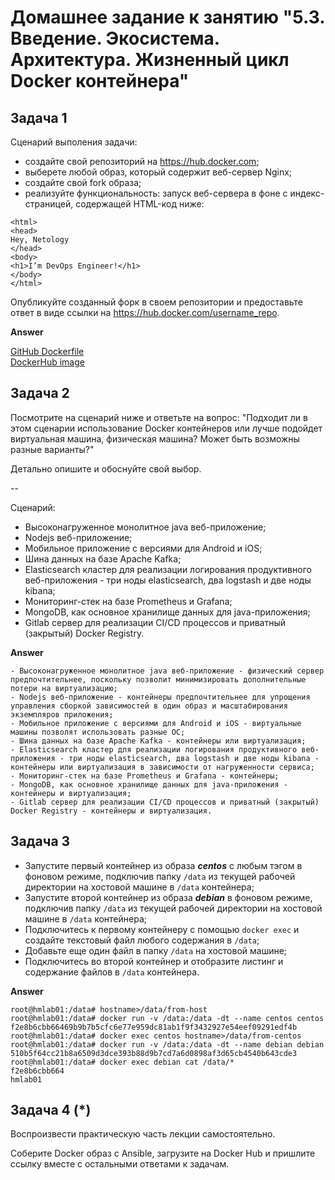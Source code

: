 
# Домашнее задание к занятию "5.3. Введение. Экосистема. Архитектура. Жизненный цикл Docker контейнера"

## Задача 1

Сценарий выполения задачи:

- создайте свой репозиторий на https://hub.docker.com;
- выберете любой образ, который содержит веб-сервер Nginx;
- создайте свой fork образа;
- реализуйте функциональность:
запуск веб-сервера в фоне с индекс-страницей, содержащей HTML-код ниже:
```
<html>
<head>
Hey, Netology
</head>
<body>
<h1>I’m DevOps Engineer!</h1>
</body>
</html>
```
Опубликуйте созданный форк в своем репозитории и предоставьте ответ в виде ссылки на https://hub.docker.com/username_repo.  

**Answer**

[ GitHub Dockerfile ](.Dockerfile-%231)  
[ DockerHub image](https://hub.docker.com/r/accesshasbeendenied/task1)

## Задача 2

Посмотрите на сценарий ниже и ответьте на вопрос:
"Подходит ли в этом сценарии использование Docker контейнеров или лучше подойдет виртуальная машина, физическая машина? Может быть возможны разные варианты?"

Детально опишите и обоснуйте свой выбор.

--

Сценарий:

- Высоконагруженное монолитное java веб-приложение;
- Nodejs веб-приложение;
- Мобильное приложение c версиями для Android и iOS;
- Шина данных на базе Apache Kafka;
- Elasticsearch кластер для реализации логирования продуктивного веб-приложения - три ноды elasticsearch, два logstash и две ноды kibana;
- Мониторинг-стек на базе Prometheus и Grafana;
- MongoDB, как основное хранилище данных для java-приложения;
- Gitlab сервер для реализации CI/CD процессов и приватный (закрытый) Docker Registry.  

**Answer**


    - Высоконагруженное монолитное java веб-приложение - физический сервер предпочтительнее, поскольку позволит минимизировать дополнительные потери на виртуализацию;
    - Nodejs веб-приложение - контейнеры предпочтительнее для упрощения управления сборкой зависимостей в один образ и масштабирования экземпляров приложения;
    - Мобильное приложение c версиями для Android и iOS - виртуальные машины позволят использовать разные ОС; 
    - Шина данных на базе Apache Kafka - контейнеры или виртуализация;
    - Elasticsearch кластер для реализации логирования продуктивного веб-приложения - три ноды elasticsearch, два logstash и две ноды kibana - контейнеры или виртуализация в зависимости от нагруженности сервиса;
    - Мониторинг-стек на базе Prometheus и Grafana - контейнеры;
    - MongoDB, как основное хранилище данных для java-приложения - контейнеры и виртуализация;
    - Gitlab сервер для реализации CI/CD процессов и приватный (закрытый) Docker Registry - контейнеры и виртуализация.

## Задача 3

- Запустите первый контейнер из образа ***centos*** c любым тэгом в фоновом режиме, подключив папку ```/data``` из текущей рабочей директории на хостовой машине в ```/data``` контейнера;
- Запустите второй контейнер из образа ***debian*** в фоновом режиме, подключив папку ```/data``` из текущей рабочей директории на хостовой машине в ```/data``` контейнера;
- Подключитесь к первому контейнеру с помощью ```docker exec``` и создайте текстовый файл любого содержания в ```/data```;
- Добавьте еще один файл в папку ```/data``` на хостовой машине;
- Подключитесь во второй контейнер и отобразите листинг и содержание файлов в ```/data``` контейнера.  

**Answer**

    root@hmlab01:/data# hostname>/data/from-host
    root@hmlab01:/data# docker run -v /data:/data -dt --name centos centos
    f2e8b6cbb66469b9b7b5cfc6e77e959dc81ab1f9f3432927e54eef09291edf4b
    root@hmlab01:/data# docker exec centos hostname>/data/from-centos
    root@hmlab01:/data# docker run -v /data:/data -dt --name debian debian
    510b5f64cc21b8a6509d3dce393b88d9b7cd7a6d0898af3d65cb4540b643cde3
    root@hmlab01:/data# docker exec debian cat /data/*
    f2e8b6cbb664
    hmlab01


## Задача 4 (*)

Воспроизвести практическую часть лекции самостоятельно.

Соберите Docker образ с Ansible, загрузите на Docker Hub и пришлите ссылку вместе с остальными ответами к задачам.
